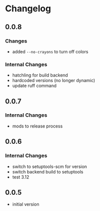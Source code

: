 # Changelog

## 0.0.8

### Changes

- added `--no-crayons` to turn off colors

### Internal Changes

- hatchling for build backend
- hardcoded versions (no longer dynamic)
- update ruff command

## 0.0.7 

### Internal Changes

- mods to release process

## 0.0.6 

### Internal Changes

- switch to setuptools-scm for version
- switch backend build to setuptools
- test 3.12



## 0.0.5 

- initial version


